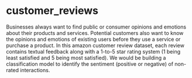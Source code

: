 # customer_reviews
Businesses always want to find public or consumer opinions and emotions about their products and services. Potential customers also want to know the opinions and emotions of existing users before they use a service or purchase a product.  In this amazon customer review dataset, each review contains textual feedback along with a 1-to-5 star rating system (1 being least satisfied and 5 being most satisfied). We would be building a classification model to identify the sentiment (positive or negative) of non-rated interactions.
